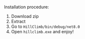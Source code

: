 Installation procedure:
1. Download zip
2. Extract
3. Go to ```HillClimb/bin/debug/net8.0```
4. Open ```hillclimb.exe``` and enjoy!
